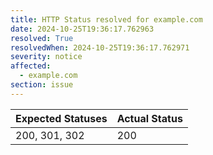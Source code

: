 ```yaml
---
title: HTTP Status resolved for example.com
date: 2024-10-25T19:36:17.762963
resolved: True
resolvedWhen: 2024-10-25T19:36:17.762971
severity: notice
affected:
  - example.com
section: issue
---
```


| Expected Statuses | Actual Status  |
|-------------------|----------------|
| 200, 301, 302 | 200 |
